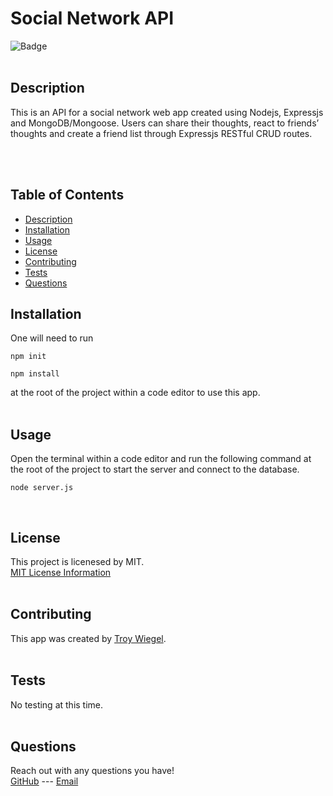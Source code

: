 # Social Network API

![Badge](https://img.shields.io/badge/License-MIT-yellow.svg)
<br><br>
                        
## Description
This is an API for a social network web app created using Nodejs, Expressjs and MongoDB/Mongoose. Users can share their thoughts, react to friends’ thoughts and create a friend list through Expressjs RESTful CRUD routes.


<br><br>
                        
## Table of Contents
- [Description](#description)
- [Installation](#installation)
- [Usage](#usage)
- [License](#license)
- [Contributing](#contributing)
- [Tests](#tests)
- [Questions](#questions)
                        
## Installation
One will need to run 
```
npm init 

npm install
```
at the root of the project within a code editor to use this app.
<br><br>
                        
## Usage
Open the terminal within a code editor and run the following command at the root of the project to start the server and connect to the database.
```
node server.js
```
<br>

## License
This project is licenesed by MIT.
<br>
[MIT License Information](https://opensource.org/licenses/MIT)
<br><br>

## Contributing
This app was created by [Troy Wiegel](https://github.com/troywiegel).
<br><br>
                        
## Tests
No testing at this time.
<br><br>
                        
## Questions
Reach out with any questions you have!
<br>
[GitHub](https://github.com/troywiegel) --- [Email](troywiegel@gmail.com)
